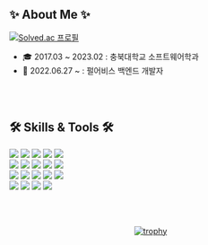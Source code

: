 
## ✨ About Me ✨ 
[![Solved.ac 프로필](http://mazassumnida.wtf/api/mini/generate_badge?boj=kkmin223)](https://solved.ac/kkmin223)
- 🎓 2017.03 ~ 2023.02 : 충북대학교 소프트웨어학과
- 🏢 2022.06.27 ~ : 펄어비스 백엔드 개발자 

<br/>
<br/>

## 🛠 Skills & Tools 🛠
<p align="start">
<img src="https://img.shields.io/badge/C%23-239120?style=flat&logo=CSharp&logoColor=white"/>
<img src="https://img.shields.io/badge/C++-00599C?style=flat&logo=C%2B%2B&logoColor=white"/> 
<img src="https://img.shields.io/badge/Java-007396?style=flat&logo=Java&logoColor=white"/> 
<img src="https://img.shields.io/badge/JavaScript-F7DF1E?style=flat&logo=JavaScript&logoColor=white"/> 
<img src="https://img.shields.io/badge/HTML-E34F26?style=flat&logo=HTML5&logoColor=white"/> 
<br/>
<img src="https://img.shields.io/badge/CSS-1572B6?style=flat&logo=CSS3&logoColor=white"/>
<img src="https://img.shields.io/badge/ASP.NET-512BD4?style=flat&logo=.NET&logoColor=white"/>  
<img src="https://img.shields.io/badge/Spring-6DB33F?style=flat&logo=Spring&logoColor=white"/> 
<img src="https://img.shields.io/badge/Spring Boot-6DB33F?style=flat&logo=Spring Boot&logoColor=white"/> 
<img src="https://img.shields.io/badge/MS SQL-CC2927?style=flat&logo=Microsoft SQL Server&logoColor=white"/>
<br/>
<img src="https://img.shields.io/badge/MySQL-4479A1?style=flat&logo=MySQL&logoColor=white"/> 
<img src="https://img.shields.io/badge/MongoDB-47A248?style=flat&logo=MongoDB&logoColor=white"/>
<img src="https://img.shields.io/badge/Jenkins-D24939?style=flat&logo=Jenkins&logoColor=white"/> 
<img src="https://img.shields.io/badge/Azure DevOps-0078D7?style=flat&logo=Azure DevOps&logoColor=white"/> 
<img src="https://img.shields.io/badge/SVN-809CC9?style=flat&logo=Subversion&logoColor=white"/> 
<br/>
<img src="https://img.shields.io/badge/Git-F05032?style=flat&logo=Git&logoColor=white"/> 
<img src="https://img.shields.io/badge/Slack-4A154B?style=flat&logo=Slack&logoColor=white"/> 
<img src="https://img.shields.io/badge/InteliJ-000000?style=flat&logo=IntelliJ IDEA&logoColor=white"/> 
<img src="https://img.shields.io/badge/Visual Studio-5C2D91?style=flat&logo=Visual Studio&logoColor=white"/>
</p>

<br/>
<br/>
<div align=center> 

[![trophy](https://github-profile-trophy.vercel.app/?username=kkmin223&margin-w=5)](https://github.com/kkmin223/github-profile) 

</div>
 

<!--
**kkmin223/kkmin223** is a ✨ _special_ ✨ repository because its `README.md` (this file) appears on your GitHub profile.

Here are some ideas to get you started:

- 🔭 I’m currently working on ...
- 🌱 I’m currently learning ...
- 👯 I’m looking to collaborate on ...
- 🤔 I’m looking for help with ...
- 💬 Ask me about ...
- 📫 How to reach me: ...
- 😄 Pronouns: ...
- ⚡ Fun fact: ...
노션 포토폴리오
<a href="https://charm-archer-9da.notion.site/c9994fec9b1a41ae9c7049523aa8f873" target="_blank"><img src="https://img.shields.io/badge/Resume-161A36?style=flat&logo=Notion&logoColor=white"/></a>
깃허브 프로필
 
-->
